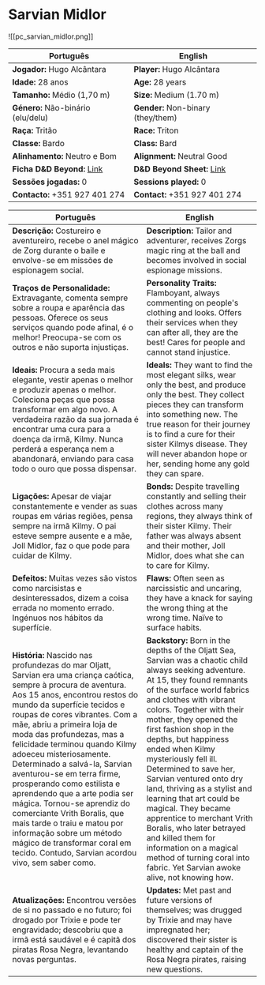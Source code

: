 # Sarvian Midlor

![[pc_sarvian_midlor.png]]

| Português                                                                                                                           | English                                                                                                                          |
| ----------------------------------------------------------------------------------------------------------------------------------- | -------------------------------------------------------------------------------------------------------------------------------- |
| **Jogador:** Hugo Alcântara                                                                                                         | **Player:** Hugo Alcântara                                                                                                       |
| **Idade:** 28 anos                                                                                                                  | **Age:** 28 years                                                                                                                |
| **Tamanho:** Médio (1,70 m)                                                                                                         | **Size:** Medium (1.70 m)                                                                                                        |
| **Género:** Não-binário (elu/delu)                                                                                                  | **Gender:** Non-binary (they/them)                                                                                               |
| **Raça:** Tritão                                                                                                                    | **Race:** Triton                                                                                                                 |
| **Classe:** Bardo                                                                                                                   | **Class:** Bard                                                                                                                  |
| **Alinhamento:** Neutro e Bom                                                                                                       | **Alignment:** Neutral Good                                                                                                      |
| **Ficha D&D Beyond:** [Link](https://www.dndbeyond.com/characters/140181540)                                                        | **D&D Beyond Sheet:** [Link](https://www.dndbeyond.com/characters/140181540)                                                     |
| **Sessões jogadas:** 0                                                                                                              | **Sessions played:** 0                                                                                                           |
| **Contacto:** +351 927 401 274                                                                                                      | **Contact:** +351 927 401 274                                                                                                    |

| Português                                                                                                                                                                                                                                                                                                                                                                                                                                                                                                                                                                                                                                                                        | English                                                                                                                                                                                                                                                                                                                                                                                                                                                                                                                                                                                                                                                          |
| -------------------------------------------------------------------------------------------------------------------------------------------------------------------------------------------------------------------------------------------------------------------------------------------------------------------------------------------------------------------------------------------------------------------------------------------------------------------------------------------------------------------------------------------------------------------------------------------------------------------------------------------------------------------------------- | ---------------------------------------------------------------------------------------------------------------------------------------------------------------------------------------------------------------------------------------------------------------------------------------------------------------------------------------------------------------------------------------------------------------------------------------------------------------------------------------------------------------------------------------------------------------------------------------------------------------------------------------------------------------- |
| **Descrição:** Costureiro e aventureiro, recebe o anel mágico de Zorg durante o baile e envolve-se em missões de espionagem social. | **Description:** Tailor and adventurer, receives Zorgs magic ring at the ball and becomes involved in social espionage missions. |
| **Traços de Personalidade:** Extravagante, comenta sempre sobre a roupa e aparência das pessoas. Oferece os seus serviços quando pode  afinal, é o melhor! Preocupa-se com os outros e não suporta injustiças.                                                                                                                                                                                                                                                                                                                                                                                                                                                                  | **Personality Traits:** Flamboyant, always commenting on people's clothing and looks. Offers their services when they can  after all, they are the best! Cares for people and cannot stand injustice.                                                                                                                                                                                                                                                                                                                                                                                                                                                           |
| **Ideais:** Procura a seda mais elegante, vestir apenas o melhor e produzir apenas o melhor. Coleciona peças que possa transformar em algo novo. A verdadeira razão da sua jornada é encontrar uma cura para a doença da irmã, Kilmy. Nunca perderá a esperança nem a abandonará, enviando para casa todo o ouro que possa dispensar.                                                                                                                                                                                                                                                                                                                                            | **Ideals:** They want to find the most elegant silks, wear only the best, and produce only the best. They collect pieces they can transform into something new. The true reason for their journey is to find a cure for their sister Kilmys disease. They will never abandon hope or her, sending home any gold they can spare.                                                                                                                                                                                                                                                                                                                                 |
| **Ligações:** Apesar de viajar constantemente e vender as suas roupas em várias regiões, pensa sempre na irmã Kilmy. O pai esteve sempre ausente e a mãe, Joll Midlor, faz o que pode para cuidar de Kilmy.                                                                                                                                                                                                                                                                                                                                                                                                                                                                      | **Bonds:** Despite travelling constantly and selling their clothes across many regions, they always think of their sister Kilmy. Their father was always absent and their mother, Joll Midlor, does what she can to care for Kilmy.                                                                                                                                                                                                                                                                                                                                                                                                                              |
| **Defeitos:** Muitas vezes são vistos como narcisistas e desinteressados, dizem a coisa errada no momento errado. Ingénuos nos hábitos da superfície.                                                                                                                                                                                                                                                                                                                                                                                                                                                                                                                            | **Flaws:** Often seen as narcissistic and uncaring, they have a knack for saying the wrong thing at the wrong time. Naïve to surface habits.                                                                                                                                                                                                                                                                                                                                                                                                                                                                                                                     |
| **História:** Nascido nas profundezas do mar Oljatt, Sarvian era uma criança caótica, sempre à procura de aventura. Aos 15 anos, encontrou restos do mundo da superfície  tecidos e roupas de cores vibrantes. Com a mãe, abriu a primeira loja de moda das profundezas, mas a felicidade terminou quando Kilmy adoeceu misteriosamente. Determinado a salvá-la, Sarvian aventurou-se em terra firme, prosperando como estilista e aprendendo que a arte podia ser mágica. Tornou-se aprendiz do comerciante Vrith Boralis, que mais tarde o traiu e matou por informação sobre um método mágico de transformar coral em tecido. Contudo, Sarvian acordou vivo, sem saber como. | **Backstory:** Born in the depths of the Oljatt Sea, Sarvian was a chaotic child always seeking adventure. At 15, they found remnants of the surface world  fabrics and clothes with vibrant colors. Together with their mother, they opened the first fashion shop in the depths, but happiness ended when Kilmy mysteriously fell ill. Determined to save her, Sarvian ventured onto dry land, thriving as a stylist and learning that art could be magical. They became apprentice to merchant Vrith Boralis, who later betrayed and killed them for information on a magical method of turning coral into fabric. Yet Sarvian awoke alive, not knowing how. |
| **Atualizações:** Encontrou versões de si no passado e no futuro; foi drogado por Trixie e pode ter engravidado; descobriu que a irmã está saudável e é capitã dos piratas Rosa Negra, levantando novas perguntas.                                                                                                                                                                                                                                                                                                                                                                                                                                                               | **Updates:** Met past and future versions of themselves; was drugged by Trixie and may have impregnated her; discovered their sister is healthy and captain of the Rosa Negra pirates, raising new questions.                                                                                                                                                                                                                                                                                                                                                                                                                                                    |








